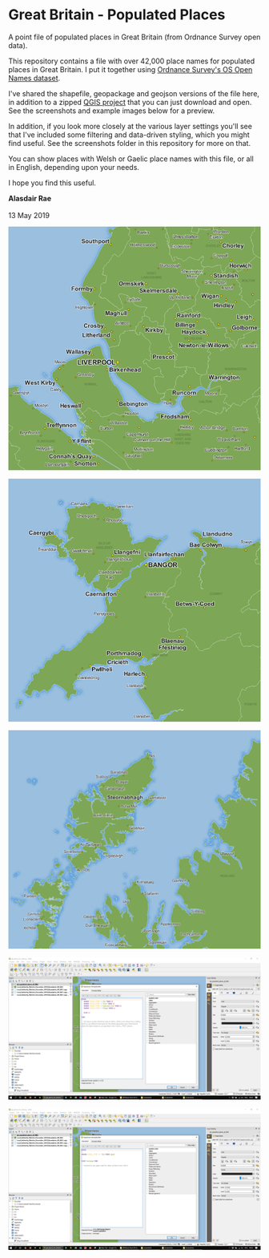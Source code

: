 # Great Britain - Populated Places
A point file of populated places in Great Britain (from Ordnance Survey open data).

This repository contains a file with over 42,000 place names for populated places in Great Britain. I put it together using [Ordnance Survey's OS Open Names dataset](https://www.ordnancesurvey.co.uk/business-and-government/products/os-open-names.html).

I've shared the shapefile, geopackage and geojson versions of the file here, in addition to a zipped [QGIS project](https://github.com/alasdairrae/gb-places/blob/master/gb_places_for_sharing.zip) that you can just download and open. See the screenshots and example images below for a preview. 

In addition, if you look more closely at the various layer settings you'll see that I've included some filtering and data-driven styling, which you might find useful. See the screenshots folder in this repository for more on that.

You can show places with Welsh or Gaelic place names with this file, or all in English, depending upon your needs.

I hope you find this useful. 

**Alasdair Rae**
<br/>
<br/>
13 May 2019

![Merseyside example](/screenshots/merseyside_etc.png)<br/>


![North Wales example](/screenshots/north_wales.png)<br/>


![Hebrides example](/screenshots/hebrides.png)<br/>


![Font size example](/screenshots/gb_places_font_size.png)<br/>


![Label case example](/screenshots/gb_places_label_case.png)<br/>



